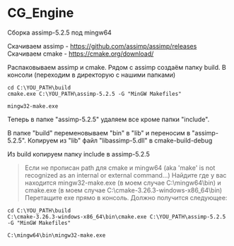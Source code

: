 # CG_Engine

Сборка assimp-5.2.5 под mingw64

Скачиваем assimp - https://github.com/assimp/assimp/releases
Скачиваем cmake - https://cmake.org/download/

Распаковываем assimp и cmake. Рядом c assimp создаём папку build.
В консоли (переходим в директорую с нашими папками)
```shell
cd C:\YOU_PATH\build
cmake.exe C:\YOU_PATH\assimp-5.2.5 -G "MinGW Makefiles"
```

```shell
mingw32-make.exe
```

Теперь в папке "assimp-5.2.5" удаляем все кроме папки "include".

В папке "build" переменовываем "bin" в "lib" и переносим в "assimp-5.2.5".
Копируем из "lib" файл "libassimp-5.dll" в cmake-build-debug

Из build копируем папку include в assimp-5.2.5

> Если не прописан path для cmake и mingw64 (aka 'make' is not recognized as an internal or external command...)
> Найдите где у вас находится mingw32-make.exe (в моем случае C:\mingw64\bin) и cmake.exe (в моем случае C:\cmake-3.26.3-windows-x86_64\bin)
> Перетащите exe прямо в консоль. Должно получится следующее:

```shell
cd C:\YOU_PATH\build
C:\cmake-3.26.3-windows-x86_64\bin\cmake.exe C:\YOU_PATH\assimp-5.2.5 -G "MinGW Makefiles"
```

```shell
C:\mingw64\bin\mingw32-make.exe
```
